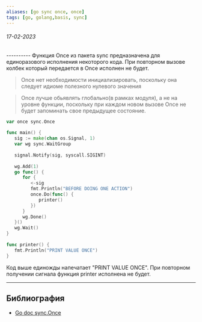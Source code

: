 ```yaml
---
aliases: [go sync once, once]
tags: [go, golang,basis, sync]
---
```

<h6>17-02-2023</h6>
----------
Функция Once из пакета sync предназначена для единоразового исполнения некоторого кода. При повторном вызове колбек который передается в Once исполнен не будет.

> Once нет необходимости инициализировать, поскольку она следует идиоме полезного нулевого значения

> Once лучше обьявлять глобально(в рамках модуля), а не на уровне функции, поскольку при каждом новом вызове Once не будет запоминать свое предыдущее состояние. 

```go
var once sync.Once  
  
func main() {  
   sig := make(chan os.Signal, 1)  
   var wg sync.WaitGroup  
  
   signal.Notify(sig, syscall.SIGINT)  
  
   wg.Add(1)  
   go func() {  
      for {  
         <-sig  
         fmt.Println("BEFORE DOING ONE ACTION")  
         once.Do(func() {  
            printer()  
         })  
      }  
      wg.Done()  
   }()  
   wg.Wait()  
}  
  
func printer() {  
   fmt.Println("PRINT VALUE ONCE")  
}
```
Код выше единожды напечатает "PRINT VALUE ONCE". При повторном получении сигнала функция printer исполнена не будет.

---
## Библиография
- [Go doc sync.Once](https://pkg.go.dev/sync#Once)
